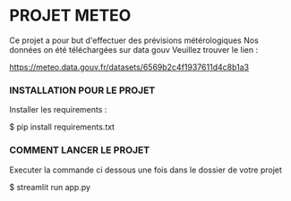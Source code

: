 # PROJET METEO

Ce projet a pour but d'effectuer des prévisions métérologiques
Nos données on été téléchargées sur data gouv
Veuillez trouver le lien : 

https://meteo.data.gouv.fr/datasets/6569b2c4f1937611d4c8b1a3


### INSTALLATION POUR LE PROJET

Installer les requirements : 

$ pip install requirements.txt


### COMMENT LANCER LE PROJET
Executer la commande ci dessous une fois dans le dossier de votre projet

$ streamlit run app.py


